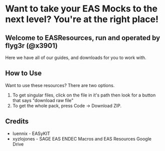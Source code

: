 # Want to take your EAS Mocks to the next level? You're at the right place!
## Welcome to EASResources, run and operated by flyg3r (@x3901)
Here we have all of our guides, and downloads for you to work with.
## How to Use
Want to use these resources? There are two options.
1. To get singular files, click on the file in it's path then look for a button that says "download raw file"
2. To get the whole pack, press Code -> Download ZIP.
## Credits
- luennix - EASyKIT
- xyzlojones - SAGE EAS ENDEC Macros and EAS Resources Google Drive
